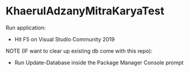 # KhaerulAdzanyMitraKaryaTest
Run application:
- Hit F5 on Visual Studio Community 2019

NOTE (IF want to clear up existing db come with this repo):
- Run Update-Database inside the Package Manager Console prompt
